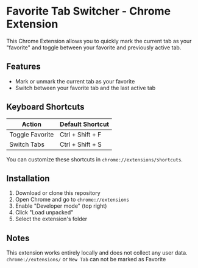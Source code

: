 # Favorite Tab Switcher - Chrome Extension

This Chrome Extension allows you to quickly mark the current tab as your "favorite" and toggle between your favorite and previously active tab.

## Features

- Mark or unmark the current tab as your favorite
- Switch between your favorite tab and the last active tab

## Keyboard Shortcuts

| Action          | Default Shortcut   |
|-----------------|--------------------|
| Toggle Favorite | Ctrl + Shift + F   |
| Switch Tabs     | Ctrl + Shift + S   |

You can customize these shortcuts in `chrome://extensions/shortcuts`.

## Installation

1. Download or clone this repository
2. Open Chrome and go to `chrome://extensions`
3. Enable "Developer mode" (top right)
4. Click "Load unpacked"
5. Select the extension's folder

## Notes

This extension works entirely locally and does not collect any user data.
`chrome://extensions/` or `New Tab` can not be marked as Favorite